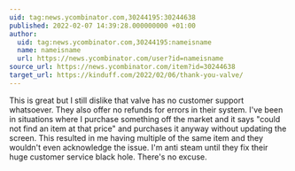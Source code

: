 ```yaml
---
uid: tag:news.ycombinator.com,30244195:30244638
published: 2022-02-07 14:39:28.000000000 +01:00
author:
  uid: tag:news.ycombinator.com,30244195:nameisname
  name: nameisname
  url: https://news.ycombinator.com/user?id=nameisname
source_url: https://news.ycombinator.com/item?id=30244638
target_url: https://kinduff.com/2022/02/06/thank-you-valve/
---
```


This is great but I still dislike that valve has no customer support whatsoever. They also offer no refunds for errors in their system. I've been in situations where I purchase something off the market and it says "could not find an item at that price" and purchases it anyway without updating the screen. This resulted in me having multiple of the same item and they wouldn't even acknowledge the issue. I'm anti steam until they fix their huge customer service black hole. There's no excuse.